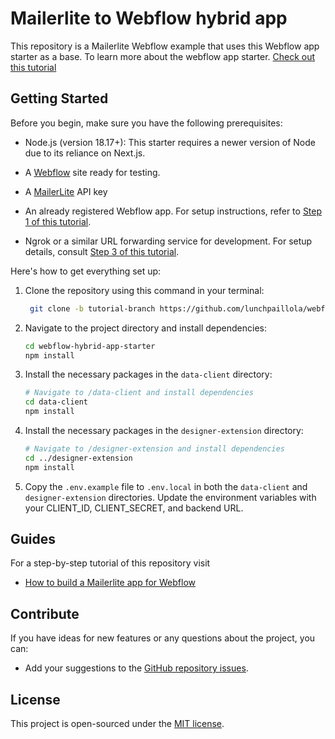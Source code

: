 
# Mailerlite to Webflow hybrid app

This repository is a Mailerlite Webflow example that uses this Webflow app starter as a base. To learn more about the webflow app starter. [Check out this tutorial](https://inside.lunchpaillabs.com/kickstart-webflow-hybrid-apps-with-this-template)

## Getting Started

Before you begin, make sure you have the following prerequisites:

- Node.js (version 18.17+): This starter requires a newer version of Node due to its reliance on Next.js.
- A [Webflow](https://www.webflow.com/signup)  site ready for testing.
-  A [MailerLite](https://www.mailerlite.com/signup) API key

- An already registered Webflow app. For setup instructions, refer to [Step 1 of this tutorial](https://inside.lunchpaillabs.com/setting-up-webflow-s-hybrid-app-example-locally-with-ngrok#step-1-configure-webflow-app).
- Ngrok or a similar URL forwarding service for development. For setup details, consult [Step 3 of this tutorial](https://inside.lunchpaillabs.com/setting-up-webflow-s-hybrid-app-example-locally-with-ngrok#step-3-set-up-ngrok).

Here's how to get everything set up:

1. Clone the repository using this command in your terminal:

   ```sh
    git clone -b tutorial-branch https://github.com/lunchpaillola/webflow-hybrid-app-starter.git
   ```

2. Navigate to the project directory and install dependencies:

   ```sh
   cd webflow-hybrid-app-starter
   npm install
   ```

3. Install the necessary packages in the `data-client` directory:

   ```sh
   # Navigate to /data-client and install dependencies
   cd data-client
   npm install
   ```

4. Install the necessary packages in the `designer-extension` directory:

   ```sh
   # Navigate to /designer-extension and install dependencies
   cd ../designer-extension
   npm install
   ```

5. Copy the `.env.example` file to `.env.local` in both the `data-client` and `designer-extension` directories. Update the environment variables with your CLIENT_ID, CLIENT_SECRET, and backend URL.

## Guides

For a step-by-step tutorial of this repository visit

- [How to build a Mailerlite app for Webflow](https://inside.lunchpaillabs.com/how-to-build-a-mailerlite-app-for-webflow)

## Contribute

If you have ideas for new features or any questions about the project, you can:

- Add your suggestions to the [GitHub repository issues](https://github.com/lunchpaillola/webflow-hybrid-app-starter/issues).

## License

This project is open-sourced under the [MIT license](LICENSE).
